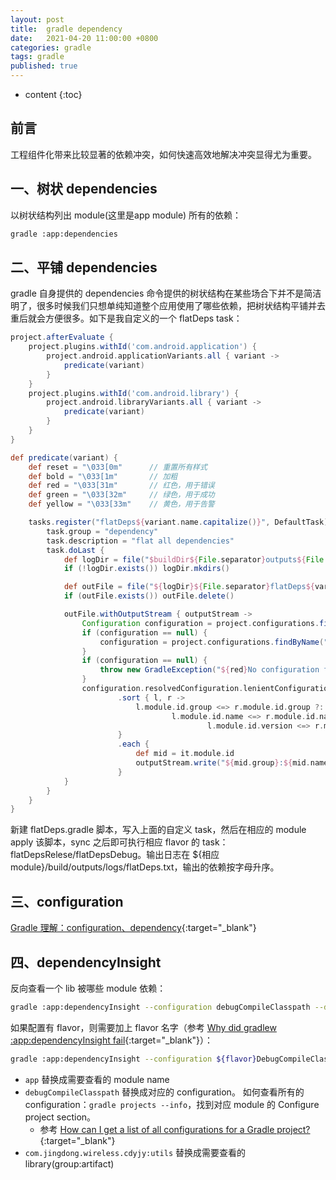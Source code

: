 ```yaml
---
layout: post
title:  gradle dependency
date:   2021-04-20 11:00:00 +0800
categories: gradle
tags: gradle
published: true
---
```


* content
{:toc}

## 前言

工程组件化带来比较显著的依赖冲突，如何快速高效地解决冲突显得尤为重要。

## 一、树状 dependencies

以树状结构列出 module(这里是app module) 所有的依赖：

```bash
gradle :app:dependencies
```

## 二、平铺 dependencies

gradle 自身提供的 dependencies 命令提供的树状结构在某些场合下并不是简洁明了，很多时候我们只想单纯知道整个应用使用了哪些依赖，把树状结构平铺并去重后就会方便很多。如下是我自定义的一个 flatDeps task：

```groovy
project.afterEvaluate {
    project.plugins.withId('com.android.application') {
        project.android.applicationVariants.all { variant ->
            predicate(variant)
        }
    }
    project.plugins.withId('com.android.library') {
        project.android.libraryVariants.all { variant ->
            predicate(variant)
        }
    }
}

def predicate(variant) {
    def reset = "\033[0m"      // 重置所有样式
    def bold = "\033[1m"       // 加粗
    def red = "\033[31m"       // 红色，用于错误
    def green = "\033[32m"     // 绿色，用于成功
    def yellow = "\033[33m"    // 黄色，用于告警

    tasks.register("flatDeps${variant.name.capitalize()}", DefaultTask) { task ->
        task.group = "dependency"
        task.description = "flat all dependencies"
        task.doLast {
            def logDir = file("$buildDir${File.separator}outputs${File.separator}logs")
            if (!logDir.exists()) logDir.mkdirs()

            def outFile = file("${logDir}${File.separator}flatDeps${variant.name.capitalize()}.txt")
            if (outFile.exists()) outFile.delete()

            outFile.withOutputStream { outputStream ->
                Configuration configuration = project.configurations.findByName("${variant.name}CompileClasspath")
                if (configuration == null) {
                    configuration = project.configurations.findByName("${variant.name}Compile")
                }
                if (configuration == null) {
                    throw new GradleException("${red}No configuration found for $bold:${project.name}:${variant.name}$reset")
                }
                configuration.resolvedConfiguration.lenientConfiguration.allModuleDependencies
                        .sort { l, r ->
                            l.module.id.group <=> r.module.id.group ?:
                                    l.module.id.name <=> r.module.id.name ?:
                                            l.module.id.version <=> r.module.id.version
                        }
                        .each {
                            def mid = it.module.id
                            outputStream.write("${mid.group}:${mid.name}:${mid.version}\n".getBytes())
                        }
            }
        }
    }
}
```

新建 flatDeps.gradle 脚本，写入上面的自定义 task，然后在相应的 module apply 该脚本，sync 之后即可执行相应 flavor 的 task：flatDepsRelese/flatDepsDebug。输出日志在 ${相应module}/build/outputs/logs/flatDeps.txt，输出的依赖按字母升序。

## 三、configuration

[Gradle 理解：configuration、dependency](https://blog.csdn.net/Gdeer/article/details/104815986){:target="_blank"}

## 四、dependencyInsight

反向查看一个 lib 被哪些 module 依赖：

```bash
gradle :app:dependencyInsight --configuration debugCompileClasspath --dependency com.jingdong.wireless.cdyjy:utils
```

如果配置有 flavor，则需要加上 flavor 名字（参考 [Why did gradlew :app:dependencyInsight fail](https://stackoverflow.com/a/61530873/7368406){:target="_blank"}）：

```bash
gradle :app:dependencyInsight --configuration ${flavor}DebugCompileClasspath --dependency com.jingdong.wireless.cdyjy:utils
```

* `app` 替换成需要查看的 module name
* `debugCompileClasspath` 替换成对应的 configuration。
   如何查看所有的 configuration：`gradle projects --info`，找到对应 module 的 Configure project section。
   * 参考 [How can I get a list of all configurations for a Gradle project?](https://stackoverflow.com/questions/41173616/how-can-i-get-a-list-of-all-configurations-for-a-gradle-project){:target="_blank"}
* `com.jingdong.wireless.cdyjy:utils` 替换成需要查看的 library(group:artifact)
